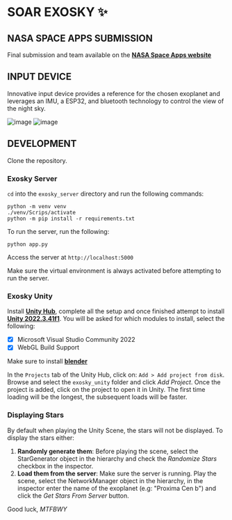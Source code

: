 # SOAR EXOSKY ✨

## NASA SPACE APPS SUBMISSION
Final submission and team available on the **[NASA Space Apps website]([https://download.blender.org/release/Blender3.4/blender-3.4.0-windows-x64.msi](https://www.spaceappschallenge.org/nasa-space-apps-2024/find-a-team/usf-soar/?tab=project))**

## INPUT DEVICE
Innovative input device provides a reference for the chosen exoplanet and leverages an IMU, a ESP32, and bluetooth technology to control the view of the night sky.

![image](https://github.com/user-attachments/assets/83cdaf0f-0a3b-4875-99f6-9ad4ef70bbf8)
![image](https://github.com/user-attachments/assets/4ce7ef1e-ce16-41e2-9ce8-2a12fbdc2bbb)

## DEVELOPMENT

Clone the repository.

### Exosky Server
`cd` into the `exosky_server` directory and run the following commands:
```
python -m venv venv
./venv/Scrips/activate
python -m pip install -r requirements.txt
```
To run the server, run the following:
```
python app.py
```
Access the server at `http://localhost:5000`

Make sure the virtual environment is always activated before attempting to run the server.

### Exosky Unity

Install **[Unity Hub](https://unity.com/unity-hub)**, complete all the setup and once finished attempt to install **[Unity 2022.3.41f1](https://unity.com/releases/editor/whats-new/2022.3.41)**. You will be asked for which modules to install, select the following:
- [x] Microsoft Visual Studio Community 2022
- [x] WebGL Build Support

Make sure to install **[blender](https://download.blender.org/release/Blender3.4/blender-3.4.0-windows-x64.msi)**

In the `Projects` tab of the Unity Hub, click on: `Add > Add project from disk`. Browse and select the `exosky_unity` folder and click *Add Project*. Once the project is added, click on the project to open it in Unity. The first time loading will be the longest, the subsequent loads will be faster.

### Displaying Stars
By default when playing the Unity Scene, the stars will not be displayed. To display the stars either:
1. **Randomly generate them**: Before playing the scene, select the StarGenerator object in the hierarchy and check the *Randomize Stars* checkbox in the inspector.
2. **Load them from the server**: Make sure the server is running. Play the scene, select the NetworkManager object in the hierarchy, in the inspector enter the name of the exoplanet (e.g: "Proxima Cen b") and click the *Get Stars From Server* button.

Good luck, *MTFBWY*
